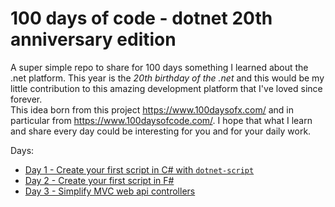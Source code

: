 # 100 days of code - dotnet 20th anniversary edition

A super simple repo to share for 100 days something I learned about the .net platform. This year is the *20th birthday of the .net* and this would be my little contribution to this amazing development platform that I've loved since forever.       
This idea born from this project https://www.100daysofx.com/ and in particular from https://www.100daysofcode.com/.
I hope that what I learn and share every day could be interesting for you and for your daily work.

Days:

- [Day 1 - Create your first script in C# with `dotnet-script`](https://github.com/GianniBortoloBossini/100daysofcode_dotnet20thanniversary/tree/main/01)
- [Day 2 - Create your first script in F#](https://github.com/GianniBortoloBossini/100daysofcode_dotnet20thanniversary/tree/main/02)
- [Day 3 - Simplify MVC web api controllers](https://github.com/GianniBortoloBossini/100daysofcode_dotnet20thanniversary/tree/main/03)
